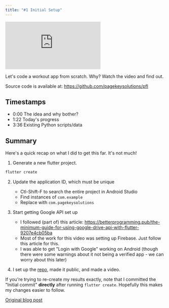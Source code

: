 ```yaml
---
title: "#1 Initial Setup"
---
```


<iframe className="youtube-video-player" src="https://www.youtube.com/embed/hO16sBPMe34" title="YouTube video player" frameBorder="0" allow="accelerometer; autoplay; clipboard-write; encrypted-media; gyroscope; picture-in-picture" allowFullScreen></iframe>

Let's code a workout app from scratch. Why? Watch the video and find out.

<!--truncate-->

Source code is available at: https://github.com/pagekeysolutions/pfl

## Timestamps


- 0:00 The idea and why bother?
- 1:22 Today's progress
- 3:36 Existing Python scripts/data

## Summary

Here's a quick recap on what I did to get this far. It's not much!

1. Generate a new flutter project.

```bash
flutter create
```

2. Update the application ID, which must be unique
    - Ctl-Shift-F to search the entire project in Android Studio 
    - Find instances of `com.example`
    - Replace with `com.pagekeysolutions`

3. Start getting Google API set up
    - I followed (part of) this article: https://betterprogramming.pub/the-minimum-guide-for-using-google-drive-api-with-flutter-9207e4cb05ba
	- Most of the work for this video was setting up Firebase. Just follow this article for this.
	- I was able to get "Login with Google" working on Android (though there were some warnings about it not being a verified app - we can worry about this later)

4. I set up the [repo](https://github.com/pagekeysolutions/pfl), made it public, and made a video.

If you're trying to re-create my results exactly, note that I committed the "Initial commit" **directly** after running `flutter create`. Hopefully this makes my changes easier to follow.

[Original blog post](/blog/pfl/1-initial-setup)